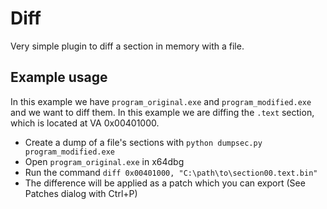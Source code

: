 # Diff

Very simple plugin to diff a section in memory with a file.

## Example usage

In this example we have `program_original.exe` and `program_modified.exe` and we want to diff them. In this example we are diffing the `.text` section, which is located at VA 0x00401000.

- Create a dump of a file's sections with `python dumpsec.py program_modified.exe`
- Open `program_original.exe` in x64dbg
- Run the command `diff 0x00401000, "C:\path\to\section00.text.bin"`
- The difference will be applied as a patch which you can export (See Patches dialog with Ctrl+P)
